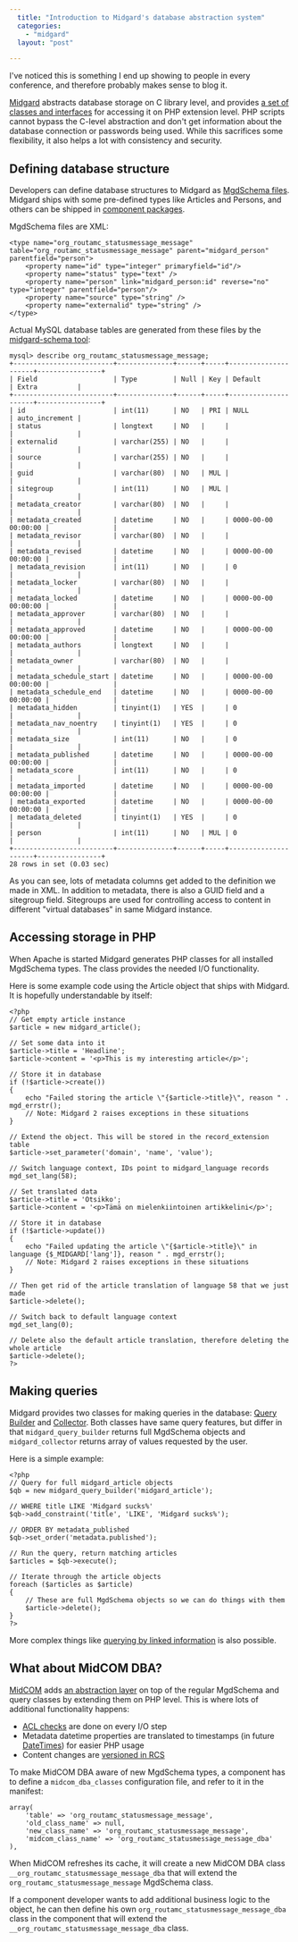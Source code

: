```yaml
---
  title: "Introduction to Midgard's database abstraction system"
  categories: 
    - "midgard"
  layout: "post"

---
```

I've noticed this is something I end up showing to people in every conference, and therefore probably makes sense to blog it.

[Midgard][1] abstracts database storage on C library level, and provides [a set of classes and interfaces][3] for accessing it on PHP extension level. PHP scripts cannot bypass the C-level abstraction and don't get information about the database connection or passwords being used. While this sacrifices some flexibility, it also helps a lot with consistency and security.

## Defining database structure

Developers can define database structures to Midgard as [MgdSchema files][2]. Midgard ships with some pre-defined types like Articles and Persons, and others can be shipped in [component packages][4].

MgdSchema files are XML:

    <type name="org_routamc_statusmessage_message" table="org_routamc_statusmessage_message" parent="midgard_person" parentfield="person">
        <property name="id" type="integer" primaryfield="id"/>
        <property name="status" type="text" />
        <property name="person" link="midgard_person:id" reverse="no" type="integer" parentfield="person"/>
        <property name="source" type="string" />
        <property name="externalid" type="string" />
    </type>

Actual MySQL database tables are generated from these files by the [midgard-schema tool][7]:

    mysql> describe org_routamc_statusmessage_message;
    +-------------------------+--------------+------+-----+---------------------+----------------+
    | Field                   | Type         | Null | Key | Default             | Extra          |
    +-------------------------+--------------+------+-----+---------------------+----------------+
    | id                      | int(11)      | NO   | PRI | NULL                | auto_increment | 
    | status                  | longtext     | NO   |     |                     |                | 
    | externalid              | varchar(255) | NO   |     |                     |                | 
    | source                  | varchar(255) | NO   |     |                     |                | 
    | guid                    | varchar(80)  | NO   | MUL |                     |                | 
    | sitegroup               | int(11)      | NO   | MUL |                     |                | 
    | metadata_creator        | varchar(80)  | NO   |     |                     |                | 
    | metadata_created        | datetime     | NO   |     | 0000-00-00 00:00:00 |                | 
    | metadata_revisor        | varchar(80)  | NO   |     |                     |                | 
    | metadata_revised        | datetime     | NO   |     | 0000-00-00 00:00:00 |                | 
    | metadata_revision       | int(11)      | NO   |     | 0                   |                | 
    | metadata_locker         | varchar(80)  | NO   |     |                     |                | 
    | metadata_locked         | datetime     | NO   |     | 0000-00-00 00:00:00 |                | 
    | metadata_approver       | varchar(80)  | NO   |     |                     |                | 
    | metadata_approved       | datetime     | NO   |     | 0000-00-00 00:00:00 |                | 
    | metadata_authors        | longtext     | NO   |     |                     |                | 
    | metadata_owner          | varchar(80)  | NO   |     |                     |                | 
    | metadata_schedule_start | datetime     | NO   |     | 0000-00-00 00:00:00 |                | 
    | metadata_schedule_end   | datetime     | NO   |     | 0000-00-00 00:00:00 |                | 
    | metadata_hidden         | tinyint(1)   | YES  |     | 0                   |                | 
    | metadata_nav_noentry    | tinyint(1)   | YES  |     | 0                   |                | 
    | metadata_size           | int(11)      | NO   |     | 0                   |                | 
    | metadata_published      | datetime     | NO   |     | 0000-00-00 00:00:00 |                | 
    | metadata_score          | int(11)      | NO   |     | 0                   |                | 
    | metadata_imported       | datetime     | NO   |     | 0000-00-00 00:00:00 |                | 
    | metadata_exported       | datetime     | NO   |     | 0000-00-00 00:00:00 |                | 
    | metadata_deleted        | tinyint(1)   | YES  |     | 0                   |                | 
    | person                  | int(11)      | NO   | MUL | 0                   |                | 
    +-------------------------+--------------+------+-----+---------------------+----------------+
    28 rows in set (0.03 sec)

As you can see, lots of metadata columns get added to the definition we made in XML. In addition to metadata, there is also a GUID field and a sitegroup field. Sitegroups are used for controlling access to content in different "virtual databases" in same Midgard instance.

## Accessing storage in PHP

When Apache is started Midgard generates PHP classes for all installed MgdSchema types. The class provides the needed I/O functionality.

Here is some example code using the Article object that ships with Midgard. It is hopefully understandable by itself:

    <?php
    // Get empty article instance
    $article = new midgard_article();
    
    // Set some data into it
    $article->title = 'Headline';
    $article->content = '<p>This is my interesting article</p>';
    
    // Store it in database
    if (!$article->create())
    {
        echo "Failed storing the article \"{$article->title}\", reason " . mgd_errstr();
        // Note: Midgard 2 raises exceptions in these situations
    }
    
    // Extend the object. This will be stored in the record_extension table
    $article->set_parameter('domain', 'name', 'value');
    
    // Switch language context, IDs point to midgard_language records
    mgd_set_lang(58);
    
    // Set translated data
    $article->title = 'Otsikko';
    $article->content = '<p>Tämä on mielenkiintoinen artikkelini</p>';
    
    // Store it in database
    if (!$article->update())
    {
        echo "Failed updating the article \"{$article->title}\" in language {$_MIDGARD['lang']}, reason " . mgd_errstr();
        // Note: Midgard 2 raises exceptions in these situations
    }
    
    // Then get rid of the article translation of language 58 that we just made
    $article->delete();

    // Switch back to default language context
    mgd_set_lang(0);

    // Delete also the default article translation, therefore deleting the whole article
    $article->delete();
    ?>

## Making queries

Midgard provides two classes for making queries in the database: [Query Builder][6] and [Collector][5]. Both classes have same query features, but differ in that `midgard_query_builder` returns full MgdSchema objects and `midgard_collector` returns array of values requested by the user.

Here is a simple example:

    <?php
    // Query for full midgard_article objects
    $qb = new midgard_query_builder('midgard_article');
    
    // WHERE title LIKE 'Midgard sucks%'
    $qb->add_constraint('title', 'LIKE', 'Midgard sucks%');
    
    // ORDER BY metadata_published
    $qb->set_order('metadata.published');
    
    // Run the query, return matching articles
    $articles = $qb->execute();
    
    // Iterate through the article objects
    foreach ($articles as $article)
    {
        // These are full MgdSchema objects so we can do things with them
        $article->delete();
    }
    ?>

More complex things like [querying by linked information][13] is also possible.

## What about MidCOM DBA?

[MidCOM][8] adds [an abstraction layer][9] on top of the regular MgdSchema and query classes by extending them on PHP level. This is where lots of additional functionality happens:

* [ACL checks][12] are done on every I/O step
* Metadata datetime properties are translated to timestamps (in future [DateTimes][10]) for easier PHP usage
* Content changes are [versioned in RCS][11]

To make MidCOM DBA aware of new MgdSchema types, a component has to define a `midcom_dba_classes` configuration file, and refer to it in the manifest:

    array(
        'table' => 'org_routamc_statusmessage_message',
        'old_class_name' => null,
        'new_class_name' => 'org_routamc_statusmessage_message',
        'midcom_class_name' => 'org_routamc_statusmessage_message_dba'
    ),

When MidCOM refreshes its cache, it will create a new MidCOM DBA class `__org_routamc_statusmessage_message_dba` that will extend the `org_routamc_statusmessage_message` MgdSchema class.

If a component developer wants to add additional business logic to the object, he can then define his own `org_routamc_statusmessage_message_dba` class in the component that will extend the `__org_routamc_statusmessage_message_dba` class.

[1]: http://www.midgard-project.org/
[2]: http://www.midgard-project.org/documentation/mgdschema-file/
[3]: http://www.midgard-project.org/documentation/mgdschema-in-php/
[4]: http://www.midgard-project.org/documentation/midcom-component-packaging/
[5]: http://www.midgard-project.org/documentation/php-midgard_collector/
[6]: http://www.midgard-project.org/documentation/midgardquerybuilder/
[7]: http://www.midgard-project.org/documentation/command-line-tools-midgard-schema/
[8]: http://www.midgard-project.org/documentation/midcom/
[9]: http://www.midgard-project.org/documentation/midcom-dba-object-api/
[10]: http://maetl.coretxt.net.nz/datetime-in-php
[11]: http://www.midgard-project.org/documentation/midcom-services-rcs/
[12]: http://www.nathan-syntronics.de/midgard/midcom/midcom-2_6/introduction-into-acl.html
[13]: http://www.midgard-project.org/documentation/midgardquerybuilder-complex-constraints/

